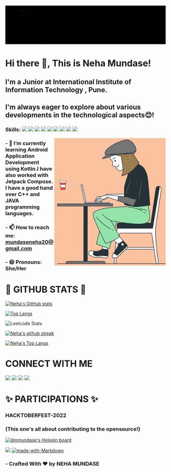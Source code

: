 
![](https://github.com/neha-mundase20/GIPHY/blob/main/ezgif.com-gif-maker.gif)

<p align="center">
  
#  **Hi there 👋, This is Neha Mundase!**
  
</p>


## I'm a Junior at International Institute of Information Technology , Pune.

## I'm always eager to explore about various developments in the technological aspects😊!

### Skills: ![](https://img.shields.io/badge/C-00599C?style=for-the-badge&logo=c&logoColor=white)   ![](https://img.shields.io/badge/C%2B%2B-00599C?style=for-the-badge&logo=c%2B%2B&logoColor=white)  ![](https://img.shields.io/badge/java-%23ED8B00.svg?style=for-the-badge&logo=java&logoColor=white) ![](https://img.shields.io/badge/Python-FFD43B?style=for-the-badge&logo=python&logoColor=blue)  ![](https://img.shields.io/badge/Kotlin-0095D5?&style=for-the-badge&logo=kotlin&logoColor=white)  ![](https://img.shields.io/badge/Android-3DDC84?style=for-the-badge&logo=android&logoColor=white) ![](https://img.shields.io/badge/GIT-E44C30?style=for-the-badge&logo=git&logoColor=white)  ![](https://img.shields.io/badge/GitHub-100000?style=for-the-badge&logo=github&logoColor=white) ![](https://img.shields.io/badge/Canva-%2300C4CC.svg?&style=for-the-badge&logo=Canva&logoColor=white)



<img align="right" width="350" height="400" src="https://github.com/neha-mundase20/GIPHY/blob/main/ezgif.com-gif-maker_programming.gif">



### - 🌱 I’m currently learning Android Application Development using Kotlin.I have also worked with Jetpack Compose. I have a good hand over C++ and JAVA programming languages.
### - 📫 How to reach me: mundaseneha20@gmail.com 
### - 😄 Pronouns: She/Her 

# 🚩  GITHUB STATS  🚩

[![Neha's GitHub stats](https://github-readme-stats.vercel.app/api?username=neha-mundase20&theme=codeSTACKr&show_icons=true)]([https://github.com/neha-mundase20/github-readme-stats])

[![Top Langs](https://github-readme-stats.vercel.app/api/top-langs/?username=neha-mundase20&theme=codeSTACKr&show_icons=true)](https://github.com/neha-mundase20/github-readme-stats)

![Leetcode Stats](https://leetcard.jacoblin.cool/neha-mundase20)

[![Neha's github streak](https://github-readme-streak-stats.herokuapp.com/?user=neha-mundase20&theme=blue-green)](https://github.com/neha-mundase20/github-readme-streak-stats)

[![Neha's Top Langs](https://github-readme-stats.vercel.app/api/top-langs/?username=neha-mundase20&layout=compact&theme=codeSTACKr&show_icons=true)](https://github.com/neha-mundase20/github-readme-stats)


# CONNECT WITH ME  
[![](https://img.shields.io/badge/Gmail-D14836?style=for-the-badge&logo=gmail&logoColor=white)][1] 
[![](https://img.shields.io/badge/GitHub-100000?style=for-the-badge&logo=github&logoColor=white)][2]
[![](https://img.shields.io/badge/LinkedIn-0077B5?style=for-the-badge&logo=linkedin&logoColor=white)][3]
[![](https://img.shields.io/badge/Twitter-1DA1F2?style=for-the-badge&logo=twitter&logoColor=white)][4]

[1]: https://mail.google.com/
[2]: https://github.com/neha-mundase20
[3]: https://www.linkedin.com/in/neha-mundase-2387a4229
[4]: https://twitter.com/NehaMundase





# ✨  PARTICIPATIONS  ✨

### HACKTOBERFEST-2022
### (This one's all about contributing to the opensource!)

[![@nmundase's Holopin board](https://holopin.me/nmundase)](https://holopin.io/@nmundase)


![](https://komarev.com/ghpvc/?username=neha-mundase20&style=flat)  [![made-with-Markdown](https://img.shields.io/badge/Made%20with-Markdown-1f425f.svg)](http://commonmark.org)

### - Crafted With ❤ by NEHA MUNDASE
